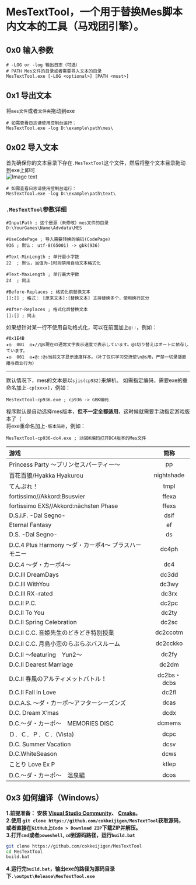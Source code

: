 # MesTextTool，一个用于替换Mes脚本内文本的工具（马戏团引擎）。
## 0x0 输入参数
```log
# -LOG or -log 输出日志（可选）
# PATH Mes文件的目录或者需要导入文本的目录
MesTextTool.exe [-LOG <optional>] [PATH <must>]
```
## 0x1 导出文本
将`mes文件`或者`文件夹`拖动到exe
```log
# 如需查看日志请使用控制台运行：
MesTextTool.exe -log D:\example\path\mes\
```
## 0x02 导入文本
首先确保你的文本目录下存在`.MesTextTool`这个文件，然后将整个文本目录拖动到exe上即可<br>
![Image text](https://github.com/cokkeijigen/MesTextTool/blob/master/picture.png)<br>
```log
# 如需查看日志请使用控制台运行：
MesTextTool.exe -log D:\example\path\text\
```
### `.MesTextTool`参数详细<br>
```
#InputPath ; 这个是源（未修改）mes文件的目录
D:\YourGames\Name\Advdata\MES

#UseCodePage ; 导入需要转换的编码(CodePage)
936 ; 默认： utf-8(65001) -> gbk(936)

#Text-MinLength ; 单行最小字数
22  ; 默认，当值为-1时则禁用自动文本格式化

#Text-MaxLength ; 单行最大字数
24  ; 同上

#Before-Replaces ; 格式化前替换文本
[]:[] ; 格式： [原来文本]:[替换文本] 支持替换多个，使用换行区分

#After-Replaces ; 格式化后替换文本
[]:[] ; 同上
```
如果想针对某一行不使用自动格式化，可以在前面加上`@::`，例如：
```
#0x1E4B
★◎  001  ◎★//@s現在の通常文字表示速度で表示しています。@s切り替えはオートに依存しています。
★◎  001  ◎★@::@s当前文字显示速度样本。（补丁仅供学习交流使\n@s用，严禁一切录播直播与商业行为）
```
***
默认情况下，mes的文本是以`sjis(cp932)`来解析。
如需指定编码，需要exe的重命名加上`-cp[xxxx]`，例如：
```
MesTextTool-cp936.exe ; cp936 -> GBK编码
```
程序默认是自动选择mes版本，**但不一定全都适用**，这时候就需要手动指定游戏版本了（<br>将exe重命名加上`-版本简称`，例如：
```
MesTextTool-cp936-dc4.exe ; 以GBK编码打开DC4版本的Mes文件
```
| 游戏| 简称 | 
| :-----| :----: |
|Princess Party ～プリンセスパーティー～|pp|
|百花百狼/Hyakka Hyakurou|nightshade|
|てんぷれ！|tmpl|
|fortissimo//Akkord:Bsusvier | ffexa |
|fortissimo EXS//Akkord:nächsten Phase | ffexs | 
|D.S.i.F. -Dal Segno-| dsif | 
|Eternal Fantasy | ef | 
|D.S. -Dal Segno- | ds | 
|D.C.4 Plus Harmony 〜ダ・カーポ4〜 プラスハーモニー|dc4ph|
|D.C.4 ～ダ・カーポ4～ | dc4|
|D.C.III DreamDays|dc3dd|
|D.C.III WithYou|dc3wy|
|D.C.III RX-rated|dc3rx|
|D.C.II P.C.|dc2pc|
|D.C.II To You|dc2ty|
|D.C.II Spring Celebration|dc2sc|
|D.C.II C.C. 音姫先生のどきどき特別授業|dc2ccotm|
|D.C.II C.C. 月島小恋のらぶらぶバスルーム|dc2cckko|
|D.C.II 〜featuring　Yun2〜|dc2fy|
|D.C.II Dearest Marriage|dc2dm|
|D.C.II 春風のアルティメットバトル！|dc2bs・dcbs|
|D.C.II Fall in Love|dc2fl|
|D.C.A.S. 〜ダ・カーポ〜アフターシーズンズ|dcas|
|D.C. Dream X’mas|dcdx|
|D.C.〜ダ・カーポ〜　MEMORIES DISC|dcmems|
|Ｄ．Ｃ．Ｐ．Ｃ．(Vista)|dcpc|
|D.C. Summer Vacation|dcsv|
|D.C.WhiteSeason|dcws|
|ことり Love Ex P|ktlep|
|D.C.〜ダ・カーポ〜　温泉編|dcos|

## 0x3 如何编译（Windows）
**1.前提准备：**
**安装 [Visual Studio Community](https://visualstudio.microsoft.com/zh-hans/vs/community/)、**
**[Cmake](https://cmake.org/download/)。**<br>
**2.使用 `git clone https://github.com/cokkeijigen/MesTextTool`获取源码，**
**或者直接在`GitHub`上`Code > Download ZIP`下载ZIP并解压。**<br>
**3.打开`cmd`或者`poweshell`, `cd`到源码路径，运行`build.bat`**
```sh
git clone https://github.com/cokkeijigen/MesTextTool
cd MesTextTool
build.bat
```
**4.运行完`build.bat`，输出exe的路径为源码目录下`.\output\Release\MesTextTool.exe`**
